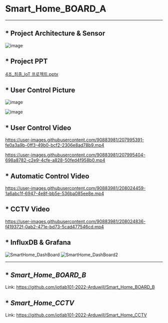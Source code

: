 # Smart_Home_BOARD_A    
---------------------------------       
## * Project Architecture & Sensor
![image](https://user-images.githubusercontent.com/90883981/208057649-3383498c-fa61-497f-87fb-234b0833b9db.png)

     
## * Project PPT
[4조_최종_IoT 프로젝트.pptx](https://github.com/iotlab101-2022-Arduwill/Smart_Home_BOARD_A/files/10241705/4._._IoT.pptx)

## * User Control Picture
![image](https://user-images.githubusercontent.com/90883981/208061634-485c3eff-a24c-4271-ac3c-04ef9195e41e.png)
        
       
![image](https://user-images.githubusercontent.com/90883981/208060442-05dea93f-41c0-4069-8cc8-2b3da721710d.png)

## * User Control Video   
  
https://user-images.githubusercontent.com/90883981/207995391-fe0a3a9b-0ff3-49b0-bcf2-2306e8ad78b9.mp4



https://user-images.githubusercontent.com/90883981/207995404-698a8782-c2e9-4cfe-a828-50fed4f958b0.mp4

         
         
## * Automatic Control Video

            
https://user-images.githubusercontent.com/90883981/208024459-1a6abc1f-6947-4e8f-bb5e-536ba085ee8e.mp4

        
## * CCTV Video



https://user-images.githubusercontent.com/90883981/208024836-f419372f-0ab2-471e-bd73-5cad477546cd.mp4

## * InfluxDB & Grafana

![SmartHome_DashBoard](https://user-images.githubusercontent.com/90883981/208024873-060bbad6-cf81-47c5-979f-dc3d2b542cc3.png)
![SmartHome_DashBoard2](https://user-images.githubusercontent.com/90883981/208024877-ad8ee689-3006-4ea6-9785-25f1fd385456.png)
      
-------------------------        
## * _Smart_Home_BOARD_B_ 
Link: https://github.com/iotlab101-2022-Arduwill/Smart_Home_BOARD_B

## * _Smart_Home_CCTV_
Link: https://github.com/iotlab101-2022-Arduwill/Smart_Home_CCTV
